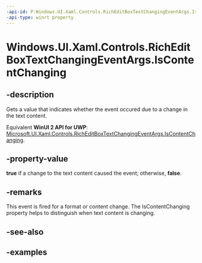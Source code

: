 ```yaml
---
-api-id: P:Windows.UI.Xaml.Controls.RichEditBoxTextChangingEventArgs.IsContentChanging
-api-type: winrt property
---
```


<!-- Property syntax.
public bool IsContentChanging { get; }
-->

# Windows.UI.Xaml.Controls.RichEditBoxTextChangingEventArgs.IsContentChanging

## -description
Gets a value that indicates whether the event occured due to a change in the text content.

Equivalent **WinUI 2 API for UWP**: [Microsoft.UI.Xaml.Controls.RichEditBoxTextChangingEventArgs.IsContentChanging](/windows/winui/api/microsoft.ui.xaml.controls.richeditboxtextchangingeventargs.iscontentchanging).

## -property-value
**true** if a change to the text content caused the event; otherwise, **false**.

## -remarks
This event is fired for a format or content change. The IsContentChanging property helps to distinguish when text content is changing.
## -see-also

## -examples

